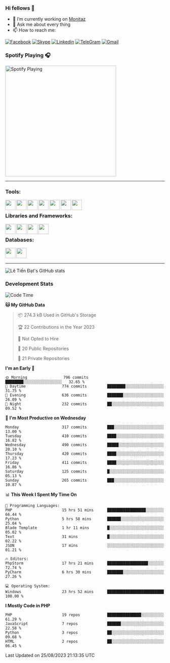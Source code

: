 ### Hi fellows 👋
- 🔭 I’m currently working on [Monitaz](https://monitaz.com/)
- 💬 Ask me about every thing
- 📫 How to reach me:

[![Facebook](https://img.shields.io/badge/Facebook-0000FF?logo=facebook&logoColor=white)](https://www.facebook.com/le.dat155)
[![Skype](https://img.shields.io/badge/Skype-blue?logo=skype&logoColor=white)](https://join.skype.com/invite/lr2sd8ZndbWr)
[![Linkedin](https://img.shields.io/badge/LinkedIn-0A66C2?logo=linkedin)](https://www.linkedin.com/in/ti%E1%BA%BFn-%C4%91%E1%BA%A1t-l%C3%AA-ba267a232/)
[![TeleGram](https://img.shields.io/badge/telegram-EF0EFF?logo=telegram)](https://t.me/subibi1505)
[![Gmail](https://img.shields.io/badge/Gmail-green?logo=gmail)](mailto:tiendat15599.dev@gmail.com)

### Spotify Playing 🎧
[<img src="https://tiendat-spotify.vercel.app/api/spotify" alt="Spotify Playing" width="350" />](https://open.spotify.com/user/21wi7t5t4zyugx5mgetrdo7xa)

---

### Tools:
<img align='left' height="32" width="32" src="https://upload.wikimedia.org/wikipedia/commons/thumb/c/c9/PhpStorm_Icon.svg/2048px-PhpStorm_Icon.svg.png">
<img align='left' height="32" width="32" src="https://upload.wikimedia.org/wikipedia/commons/thumb/1/1d/PyCharm_Icon.svg/1200px-PyCharm_Icon.svg.png">
<img align='left' height="32" width="32" src="https://cdn2.iconfinder.com/data/icons/pack1-baco-flurry-icons-style/512/XAMPP.png">
<img align='left' height="32" width="32" src="https://www.docker.com/wp-content/uploads/2022/03/vertical-logo-monochromatic.png">
<img align='left' height="32" width="32" src="https://www.mamp.info/images/icons/mamp-pro.png">
<img align='left' height="32" width="32" src="https://www.puttygen.com/wp-content/uploads/2019/05/Termius.png">
<img align='left' height="32" width="32" src="https://1475031.s21i.faiusr.com/4/1/ABUIABAEGAAg3dWc8AUoq7a8hAIwgAg4gAg.png">
<br>

### Libraries and Frameworks:
<img align='left' height="32" width="32" src="https://i0.wp.com/phocode.com/wp-content/uploads/2019/11/scrapyLogo.png?fit=300%2C300&ssl=1&w=640">
<img align='left' height="32" width="32" src="https://upload.wikimedia.org/wikipedia/commons/thumb/9/9a/Laravel.svg/985px-Laravel.svg.png">
<img align='left' height="32" width="32" src="https://cdn.worldvectorlogo.com/logos/codeigniter.svg">
<img align='left' height="32" width="32" src="https://upload.wikimedia.org/wikipedia/commons/thumb/e/ea/Zend-framework.svg/2560px-Zend-framework.svg.png">
<br>

### Databases:
<img align='left' height="32" width="32" src="https://download.logo.wine/logo/MySQL/MySQL-Logo.wine.png">
<img align='left' height="32" width="32" src="https://seeklogo.com/images/E/elasticsearch-logo-C75C4578EC-seeklogo.com.png">

<br>
<br>

---
![Lê Tiến Đạt's GitHub stats](https://github-readme-stats.vercel.app/api?username=tiendat15599&show_icons=true&count_private=true&theme=tokyonight)
### Development Stats


<!--START_SECTION:waka-->
![Code Time](http://img.shields.io/badge/Code%20Time-435%20hrs%2048%20mins-blue)

**🐱 My GitHub Data** 

> 📦 274.3 kB Used in GitHub's Storage 
 > 
> 🏆 22 Contributions in the Year 2023
 > 
> 🚫 Not Opted to Hire
 > 
> 📜 20 Public Repositories 
 > 
> 🔑 21 Private Repositories 
 > 
**I'm an Early 🐤** 

```text
🌞 Morning                796 commits         ████████░░░░░░░░░░░░░░░░░   32.65 % 
🌆 Daytime                774 commits         ████████░░░░░░░░░░░░░░░░░   31.75 % 
🌃 Evening                636 commits         ███████░░░░░░░░░░░░░░░░░░   26.09 % 
🌙 Night                  232 commits         ██░░░░░░░░░░░░░░░░░░░░░░░   09.52 % 
```
📅 **I'm Most Productive on Wednesday** 

```text
Monday                   317 commits         ███░░░░░░░░░░░░░░░░░░░░░░   13.00 % 
Tuesday                  410 commits         ████░░░░░░░░░░░░░░░░░░░░░   16.82 % 
Wednesday                490 commits         █████░░░░░░░░░░░░░░░░░░░░   20.10 % 
Thursday                 420 commits         ████░░░░░░░░░░░░░░░░░░░░░   17.23 % 
Friday                   411 commits         ████░░░░░░░░░░░░░░░░░░░░░   16.86 % 
Saturday                 125 commits         █░░░░░░░░░░░░░░░░░░░░░░░░   05.13 % 
Sunday                   265 commits         ███░░░░░░░░░░░░░░░░░░░░░░   10.87 % 
```


📊 **This Week I Spent My Time On** 

```text
💬 Programming Languages: 
PHP                      15 hrs 51 mins      █████████████████░░░░░░░░   66.44 % 
Python                   5 hrs 58 mins       ██████░░░░░░░░░░░░░░░░░░░   25.04 % 
Blade Template           1 hr 11 mins        █░░░░░░░░░░░░░░░░░░░░░░░░   05.02 % 
Text                     31 mins             █░░░░░░░░░░░░░░░░░░░░░░░░   02.22 % 
JSON                     17 mins             ░░░░░░░░░░░░░░░░░░░░░░░░░   01.21 % 

🔥 Editors: 
PhpStorm                 17 hrs 21 mins      ██████████████████░░░░░░░   72.74 % 
PyCharm                  6 hrs 30 mins       ███████░░░░░░░░░░░░░░░░░░   27.26 % 

💻 Operating System: 
Windows                  23 hrs 52 mins      █████████████████████████   100.00 % 
```

**I Mostly Code in PHP** 

```text
PHP                      19 repos            ███████████████░░░░░░░░░░   61.29 % 
JavaScript               7 repos             ██████░░░░░░░░░░░░░░░░░░░   22.58 % 
Python                   3 repos             ██░░░░░░░░░░░░░░░░░░░░░░░   09.68 % 
HTML                     2 repos             ██░░░░░░░░░░░░░░░░░░░░░░░   06.45 % 
```




 Last Updated on 25/08/2023 21:13:35 UTC
<!--END_SECTION:waka-->
